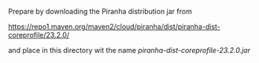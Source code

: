 Prepare by downloading the Piranha distribution jar from

https://repo1.maven.org/maven2/cloud/piranha/dist/piranha-dist-coreprofile/23.2.0/

and place in this directory wit the name _piranha-dist-coreprofile-23.2.0.jar_
